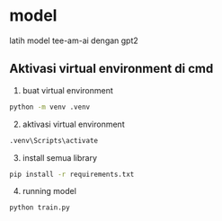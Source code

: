 # model

latih model tee-am-ai dengan gpt2

## Aktivasi virtual environment di cmd

1. buat virtual environment
```bash
python -m venv .venv
```

2. aktivasi virtual environment
```bash
.venv\Scripts\activate
```

3. install semua library
```bash
pip install -r requirements.txt
```

4. running model
```bash
python train.py
```